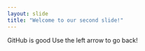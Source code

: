 ```yaml
---
layout: slide
title: "Welcome to our second slide!"
---
```

GitHub is good
Use the left arrow to go back!
